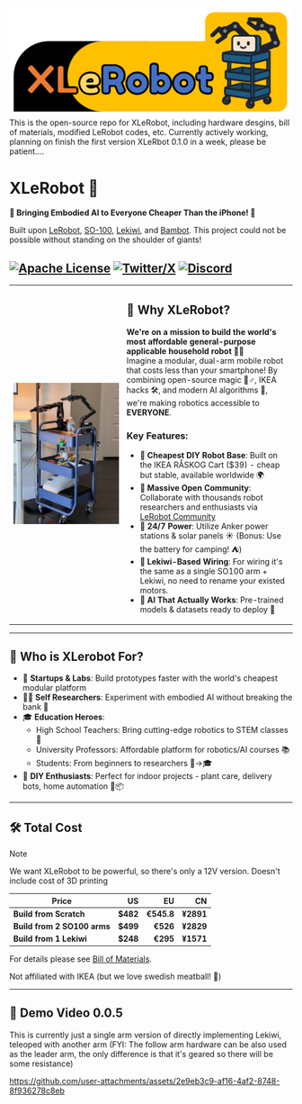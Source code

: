 <img src="media/XLeRobot.png" alt="Alt text" width="1200" />
This is the open-source repo for XLeRobot, including hardware desgins, bill of materials, modified LeRobot codes, etc. Currently actively working, planning on finish the first version XLeRbot 0.1.0 in a week, please be patient....

# XLeRobot 🤖
**🚀 Bringing Embodied AI to Everyone Cheaper Than the iPhone! 📱**

Built upon [LeRobot](https://github.com/huggingface/lerobot), [SO-100](https://github.com/TheRobotStudio/SO-ARM100), [Lekiwi](https://github.com/SIGRobotics-UIUC/LeKiwi), and [Bambot](https://github.com/timqian/bambot). This project could not be possible without standing on the shoulder of giants!


[![Apache License](https://img.shields.io/badge/License-Apache%202.0-blue.svg)](https://opensource.org/licenses/Apache-2.0)
[![Twitter/X](https://img.shields.io/twitter/follow/VectorWang?style=social)](https://twitter.com/VectorWang2)
[![Discord](https://dcbadge.vercel.app/api/server/C5P34WJ68S?style=flat)](https://discord.gg/s3KuuzsPFb)
---

<table>
  <tr>
    <td width="40%">
      <img src="media/realpic.jpg" alt="RealPic" width="100%">
    </td>
    <td width="60%">

## 🌟 Why XLeRobot? 
**We're on a mission to build the world's most affordable general-purpose applicable household robot** 🏡✨  
Imagine a modular, dual-arm mobile robot that costs less than your smartphone! By combining open-source magic 🧙♂️, IKEA hacks 🛠️, and modern AI algorithms 🤖, we're making robotics accessible to **EVERYONE**.

### Key Features:
- 🎯 **Cheapest DIY Robot Base**: Built on the IKEA RÅSKOG Cart ($39) - cheap but stable, available worldwide 🌍
- 🤝 **Massive Open Community**: Collaborate with thousands robot researchers and enthusiasts via [LeRobot Community](https://github.com/huggingface/lerobot)
- 🔋 **24/7 Power**: Utilize Anker power stations & solar panels ☀️ (Bonus: Use the battery for camping! ⛺)
- 🧩 **Lekiwi-Based Wiring**: For wiring it's the same as a single SO100 arm + Lekiwi, no need to rename your existed motors.
- 🧠 **AI That Actually Works**: Pre-trained models & datasets ready to deploy 🚀
    </td>
  </tr>
</table>




---

## 🎯 Who is XLerobot For?

- 🚀 **Startups & Labs**: Build prototypes faster with the world's cheapest modular platform
- 👩🔬 **Self Researchers**: Experiment with embodied AI without breaking the bank 💸
- 🎓 **Education Heroes**:
  - High School Teachers: Bring cutting-edge robotics to STEM classes 🧪
  - University Professors: Affordable platform for robotics/AI courses 📚
  - Students: From beginners to researchers 🎒→🎓
- 🤖 **DIY Enthusiasts**: Perfect for indoor projects - plant care, delivery bots, home automation 🌱📦

---

## 🛠️ Total Cost
> [!NOTE] 
> We want XLeRobot to be powerful, so there's only a 12V version.
> Doesn't include cost of 3D printing

| Price| US  | EU  | CN |
|---------|----:|----:|----:|
| **Build from Scratch** |  **$482**  |  **€545.8**  |  **¥2891**  |
| **Build from 2 SO100 arms**  |  **$499**  |  **€526**  |  **¥2829**  |
| **Build from 1 Lekiwi** |  **$248**  |  **€295**  |  **¥1571**  |

For details please see [Bill of Materials](BOM.md).

Not affiliated with IKEA (but we love swedish meatball! 🍝)

---

## 🎯 Demo Video 0.0.5

This is currently just a single arm version of directly implementing Lekiwi, teleoped with another arm 
(FYI: The follow arm hardware can be also used as the leader arm, the only difference is that it's geared so there will be some resistance)

https://github.com/user-attachments/assets/2e9eb3c9-af16-4af2-8748-8f936278c8eb


